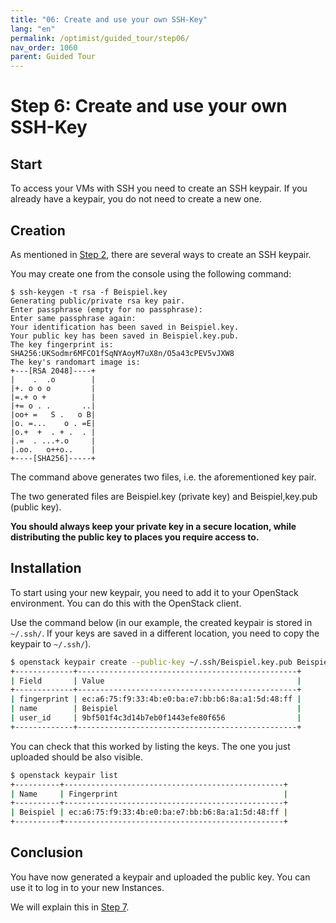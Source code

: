 ```yaml
---
title: "06: Create and use your own SSH-Key"
lang: "en"
permalink: /optimist/guided_tour/step06/
nav_order: 1060
parent: Guided Tour
---
```


# Step 6: Create and use your own SSH-Key

## Start

To access your VMs with SSH you need to create an SSH keypair. If you already have a keypair, you do not need to create a new one.

## Creation

As mentioned in [Step 2](/optimist/guided_tour/step2/), there are several ways to create an SSH keypair.

You may create one from the console using the following command:

```text
$ ssh-keygen -t rsa -f Beispiel.key
Generating public/private rsa key pair.
Enter passphrase (empty for no passphrase):
Enter same passphrase again:
Your identification has been saved in Beispiel.key.
Your public key has been saved in Beispiel.key.pub.
The key fingerprint is:
SHA256:UKSodmr6MFCO1fSqNYAoyM7uX8n/O5a43cPEV5vJXW8
The key's randomart image is:
+---[RSA 2048]----+
|    .  .o        |
|+. o o o         |
|=.+ o +          |
|+= o . .       ..|
|oo+ =   S .   o B|
|o. =...    o . =E|
|o.+  +  . + .  . |
|.=  . ...+.o     |
|.oo.   o++o..    |
+----[SHA256]-----+
```

The command above generates two files, i.e. the aforementioned key pair.

The two generated files are Beispiel.key (private key) and Beispiel,key.pub (public key).

**You should always keep your private key in a secure location, while distributing the public key to places you require access to.**

## Installation

To start using your new keypair, you need to add it to your OpenStack environment. You can do this with the OpenStack client.

Use the command below (in our example, the created keypair is stored in
`~/.ssh/`. If your keys are saved in a different location, you need to copy the
keypair to `~/.ssh/`).

```bash
$ openstack keypair create --public-key ~/.ssh/Beispiel.key.pub Beispiel
+-------------+-------------------------------------------------+
| Field       | Value                                           |
+-------------+-------------------------------------------------+
| fingerprint | ec:a6:75:f9:33:4b:e0:ba:e7:bb:b6:8a:a1:5d:48:ff |
| name        | Beispiel                                        |
| user_id     | 9bf501f4c3d14b7eb0f1443efe80f656                |
+-------------+-------------------------------------------------+
```

You can check that this worked by listing the keys. The one you just uploaded should be also visible.

```bash
$ openstack keypair list
+----------+-------------------------------------------------+
| Name     | Fingerprint                                     |
+----------+-------------------------------------------------+
| Beispiel | ec:a6:75:f9:33:4b:e0:ba:e7:bb:b6:8a:a1:5d:48:ff |
+----------+-------------------------------------------------+
```

## Conclusion

You have now generated a keypair and uploaded the public key. You can
use it to log in to your new Instances.

We will explain this in [Step 7](/optimist/guided_tour/step7/).
